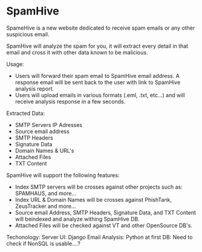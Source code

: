 SpamHive
========

SpameHive is a new website dedicated to receive spam emails or any other suspicious email.

SpamHive will analyze the spam for you, it will extract every detail in that email and cross it with other data known to be malicious.

Usage:
 - Users will forward their spam email to SpamHive email address. A response email will be sent back to the user with link to SpamHive analysis report.
 - Users will upload emails in various formats (.eml, .txt, etc...) and will receive analysis response in a few seconds.

Extracted Data:
 - SMTP Servers IP Adresses
 - Source email address
 - SMTP Headers
 - Signature Data
 - Domain Names & URL's
 - Attached Files
 - TXT Content

SpamHive will support the following features:
 - Index SMTP servers will be crosses against other projects such as: SPAMHAUS, and more...
 - Index URL & Domain Names will be crosses against PhishTank, ZeusTracker and more...
 - Source email Address, SMTP Headers, Signature Data, and TXT Content will beindexed and analyze withing SpamHive DB.
 - Attached Files will be checked against VT and other OpenSource DB's.

 

Techonology:
Server UI:  Django
Email Analysis: Python at first
DB: Need to check if NonSQL is usable....?
